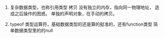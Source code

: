 1. 复杂数据类型，也称引用类型
拷贝
没有独立的内存，指向同一物理地址，
造成之后操作的困惑。
单独的声明对象，在手动的拷贝。

2. typeof 类型运算符，基础数据类型的还是算的挺准的，还有function类型
简单数据类型里的的null
